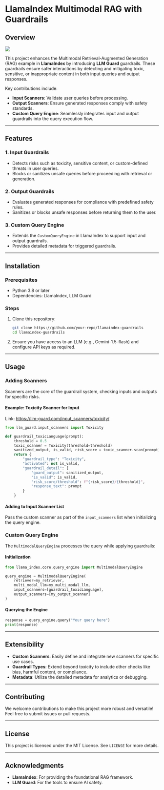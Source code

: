 
# LlamaIndex Multimodal RAG with Guardrails

## Overview

<img src="https://github.com/vntuananhbui/llama_index/blob/vntuananhbui-multimodal-rag-guardrail/docs/docs/examples/multimodal-rag-guardrail-gemini/Guardrail_data_workflow-4.png">

This project enhances the Multimodal Retrieval-Augmented Generation (RAG) example in **LlamaIndex** by introducing **LLM Guard** guardrails. These guardrails ensure safer interactions by detecting and mitigating toxic, sensitive, or inappropriate content in both input queries and output responses.

Key contributions include:
- **Input Scanners**: Validate user queries before processing.
- **Output Scanners**: Ensure generated responses comply with safety standards.
- **Custom Query Engine**: Seamlessly integrates input and output guardrails into the query execution flow.

---

## Features

### 1. Input Guardrails
- Detects risks such as toxicity, sensitive content, or custom-defined threats in user queries.
- Blocks or sanitizes unsafe queries before proceeding with retrieval or generation.

### 2. Output Guardrails
- Evaluates generated responses for compliance with predefined safety rules.
- Sanitizes or blocks unsafe responses before returning them to the user.

### 3. Custom Query Engine
- Extends the `CustomQueryEngine` in LlamaIndex to support input and output guardrails.
- Provides detailed metadata for triggered guardrails.

---

## Installation

### Prerequisites
- Python 3.8 or later
- Dependencies: LlamaIndex, LLM Guard

### Steps
1. Clone this repository:
   ```bash
   git clone https://github.com/your-repo/llamaindex-guardrails
   cd llamaindex-guardrails
   ```

2. Ensure you have access to an LLM (e.g., Gemini-1.5-flash) and configure API keys as required.

---

## Usage

### Adding Scanners
Scanners are the core of the guardrail system, checking inputs and outputs for specific risks. 

#### Example: Toxicity Scanner for Input
Link: https://llm-guard.com/input_scanners/toxicity/
```python
from llm_guard.input_scanners import Toxicity

def guardrail_toxicLanguage(prompt):
    threshold = 0.5
    toxic_scanner = Toxicity(threshold=threshold)
    sanitized_output, is_valid, risk_score = toxic_scanner.scan(prompt)
    return {
        "guardrail_type": "Toxicity",
        "activated": not is_valid,
        "guardrail_detail": {
            "guard_output": sanitized_output,
            "is_valid": is_valid,
            "risk_score/threshold": f"{risk_score}/{threshold}",
            "response_text": prompt
        }
    }
```

#### Adding to Input Scanner List
Pass the custom scanner as part of the `input_scanners` list when initializing the query engine.

### Custom Query Engine
The `MultimodalQueryEngine` processes the query while applying guardrails:

#### Initialization
```python
from llama_index.core.query_engine import MultimodalQueryEngine

query_engine = MultimodalQueryEngine(
    retriever=my_retriever,
    multi_modal_llm=my_multi_modal_llm,
    input_scanners=[guardrail_toxicLanguage],
    output_scanners=[my_output_scanner]
)
```

#### Querying the Engine
```python
response = query_engine.query("Your query here")
print(response)
```

---

## Extensibility

- **Custom Scanners**: Easily define and integrate new scanners for specific use cases.
- **Guardrail Types**: Extend beyond toxicity to include other checks like bias, harmful content, or compliance.
- **Metadata**: Utilize the detailed metadata for analytics or debugging.

---

## Contributing

We welcome contributions to make this project more robust and versatile! Feel free to submit issues or pull requests.

---

## License

This project is licensed under the MIT License. See `LICENSE` for more details.

---

## Acknowledgments

- **LlamaIndex**: For providing the foundational RAG framework.
- **LLM Guard**: For the tools to ensure AI safety.
